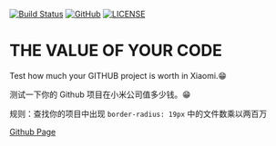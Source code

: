 [![Build Status](https://travis-ci.org/DavidKk/tvotc.svg?branch=master)](https://travis-ci.org/DavidKk/tvotc)
[![GitHub](https://img.shields.io/github/license/mashape/apistatus.svg)](https://github.com/DavidKk/tvotc/blob/master/LICENSE)
[![LICENSE](https://img.shields.io/badge/license-Anti%20996-blue.svg)](https://github.com/996icu/996.ICU/blob/master/LICENSE)

# THE VALUE OF YOUR CODE

Test how much your GITHUB project is worth in Xiaomi.😁

测试一下你的 Github 项目在小米公司值多少钱。😁

规则：查找你的项目中出现 `border-radius: 19px` 中的文件数乘以两百万

[Github Page](https://davidkk.github.io/tvotc/)
